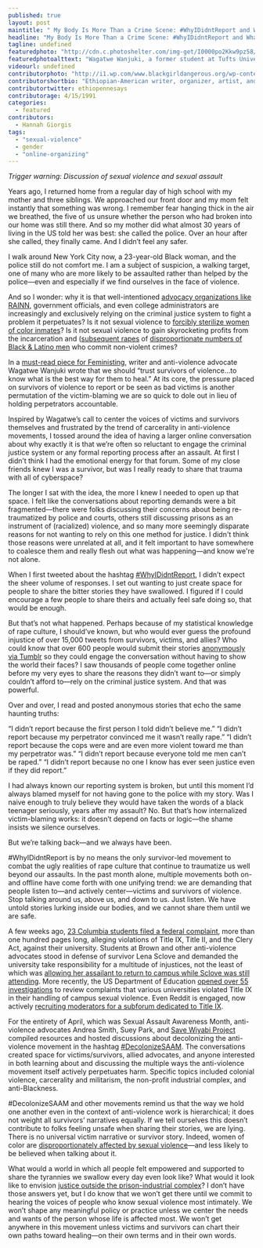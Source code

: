 ```yaml
---
published: true
layout: post
maintitle: " My Body Is More Than a Crime Scene: #WhyIDidntReport and What I Learned from Talking About It - {Young}ist"
headline: "My Body Is More Than a Crime Scene: #WhyIDidntReport and What I Learned from Talking About It"
tagline: undefined
featuredphoto: "http://cdn.c.photoshelter.com/img-get/I0000po2Kkw9pz58/s/860/688/Rosenfield-TitleIX-1206-5000px.jpg"
featuredphotoalttext: "Wagatwe Wanjuki, a former student at Tufts University, addresses a crowd in front of The Department of Education in Washington, DC."
videourl: undefined
contributorphoto: "http://i1.wp.com/www.blackgirldangerous.org/wp-content/uploads/2014/01/Hannah-Giorgis.jpg"
contributorshortbio: "Ethiopian-American writer, organizer, artist, and awkward black girl trying to make sense of diaspora."
contributortwitter: ethiopennesays
contributorage: 4/15/1991
categories: 
  - featured
contributors: 
  - Hannah Giorgis
tags: 
  - "sexual-violence"
  - gender
  - "online-organizing"
---
```


_Trigger warning: Discussion of sexual violence and sexual assault_

Years ago, I returned home from a regular day of high school with my mother and three siblings. We approached our front door and my mom felt instantly that something was wrong. I remember fear hanging thick in the air we breathed, the five of us unsure whether the person who had broken into our home was still there. And so my mother did what almost 30 years of living in the US told her was best: she called the police. Over an hour after she called, they finally came. And I didn’t feel any safer.

I walk around New York City now, a 23-year-old Black woman, and the police still do not comfort me. I am a subject of suspicion, a walking target, one of many who are more likely to be assaulted rather than helped by the police—even and especially if we find ourselves in the face of violence. 

And so I wonder: why it is that well-intentioned [advocacy organizations like RAINN](http://wagatwe.com/post/79981239232/rainns-recommendations-ignore-needs-of-campus), government officials, and even college administrators are increasingly and exclusively relying on the criminal justice system to fight a problem it perpetuates? Is it not sexual violence to [forcibly sterilize women of color inmates](http://articles.latimes.com/2013/jul/14/local/la-me-prison-sterilization-20130714)? Is it not sexual violence to gain skyrocketing profits from the incarceration and ([subsequent rapes](http://america.aljazeera.com/opinions/2014/4/united-states-prisonrapesexualassaultovercrowdedprisons.html) of [disproportionate numbers of Black & Latino men](https://www.aclu.org/living-death-sentenced-die-behind-bars-what) who commit non-violent crimes?

In a [must-read piece for Feministing](http://feministing.com/2014/04/11/stop-telling-survivors-they-must-report-to-the-police/), writer and anti-violence advocate Wagatwe Wanjuki wrote that we should “trust survivors of violence…to know what is the best way for them to heal.” At its core, the pressure placed on survivors of violence to report or be seen as bad victims is another permutation of the victim-blaming we are so quick to dole out in lieu of holding perpetrators accountable.

Inspired by Wagatwe’s call to center the voices of victims and survivors themselves and frustrated by the trend of carcerality in anti-violence movements, I tossed around the idea of having a larger online conversation about why exactly it is that we’re often so reluctant to engage the criminal justice system or any formal reporting process after an assault. At first I didn’t think I had the emotional energy for that forum. Some of my close friends knew I was a survivor, but was I really ready to share that trauma with all of cyberspace?

The longer I sat with the idea, the more I knew I needed to open up that space. I felt like the conversations about reporting demands were a bit fragmented—there were folks discussing their concerns about being re-traumatized by police and courts, others still discussing prisons as an instrument of (racialized) violence, and so many more seemingly disparate reasons for not wanting to rely on this one method for justice. I didn't think those reasons were unrelated at all, and it felt important to have somewhere to coalesce them and really flesh out what was happening—and know we're not alone.

When I first tweeted about the hashtag [#WhyIDidntReport](https://twitter.com/search?q=%23WhyIDidntReport&src=hash&f=realtime), I didn’t expect the sheer volume of responses. I set out wanting to just create space for people to share the bitter stories they have swallowed. I figured if I could encourage a few people to share theirs and actually feel safe doing so, that would be enough.

But that’s not what happened. Perhaps because of my statistical knowledge of rape culture, I should’ve known, but who would ever guess the profound injustice of over 15,000 tweets from survivors, victims, and allies? Who could know that over 600 people would submit their stories [anonymously via Tumblr](http://whyididntreport.tumblr.com/) so they could engage the conversation without having to show the world their faces? I saw thousands of people come together online before my very eyes to share the reasons they didn’t want to—or simply couldn’t afford to—rely on the criminal justice system. And that was powerful.

Over and over, I read and posted anonymous stories that echo the same haunting truths:

“I didn’t report because the first person I told didn’t believe me.” 
“I didn’t report because my perpetrator convinced me it wasn’t really rape.” 
“I didn’t report because the cops were and are even more violent toward me than my perpetrator was.” 
“I didn’t report because everyone told me men can’t be raped.” 
“I didn’t report because no one I know has ever seen justice even if they did report.”

I had always known our reporting system is broken, but until this moment I’d always blamed myself for not having gone to the police with my story. Was I naive enough to truly believe they would have taken the words of a black teenager seriously, years after my assault? No. But that’s how internalized victim-blaming works: it doesn’t depend on facts or logic—the shame insists we silence ourselves.

But we’re talking back—and we always have been.


 #WhyIDidntReport is by no means the only survivor-led movement to combat the ugly realities of rape culture that continue to traumatize us well beyond our assaults. In the past month alone, multiple movements both on- and offline have come forth with one unifying trend: we are demanding that people listen to—and actively center—victims and survivors of violence. Stop talking around us, above us, and down to us. Just listen. We have untold stories lurking inside our bodies, and we cannot share them until we are safe.

A few weeks ago, [23 Columbia students filed a federal complaint](http://youngist.org/columbia-students-file-clery-act-title-ix-complaints/#.U5H99ZRdX0w), more than one hundred pages long, alleging violations of Title IX, Title II, and the Clery Act, against their university. Students at Brown and other anti-violence advocates stood in defense of survivor Lena Sclove and demanded the university take responsibility for a multitude of injustices, not the least of which was [allowing her assailant to return to campus while Sclove was still attending](http://www.browndailyherald.com/2014/04/23/u-mishandled-sexual-assault-case-victim-says/). More recently, the US Department of Education [opened over 55 investigations](http://www.huffingtonpost.com/2014/05/06/title-ix-investigations-education-department_n_5273986.html) to review complaints that various universities violated Title IX in their handling of campus sexual violence. Even Reddit is engaged, now actively [recruiting moderators for a subforum dedicated to Title IX](http://www.reddit.com/r/Feminism/comments/25ykxu/we_are_recruiting_moderators_for_rtitleix_a/). 

For the entirety of April, which was Sexual Assault Awareness Month, anti-violence advocates Andrea Smith, Suey Park, and [Save Wiyabi Project](http://save-wiyabi-project.tumblr.com/) compiled resources and hosted discussions about decolonizing the anti-violence movement in the hashtag [#DecolonizeSAAM](https://twitter.com/search?f=realtime&q=%23DecolonizeSAAM&src=hash). The conversations created space for victims/survivors, allied advocates, and anyone interested in both learning about and discussing the multiple ways the anti-violence movement itself actively perpetuates harm. Specific topics included colonial violence, carcerality and militarism, the non-profit industrial complex, and anti-Blackness. 

 #DecolonizeSAAM and other movements remind us that the way we hold one another even in the context of anti-violence work is hierarchical; it does not weight all survivors’ narratives equally. If we tell ourselves this doesn’t contribute to folks feeling unsafe when sharing their stories, we are lying. There is no universal victim narrative or survivor story. Indeed, women of color are [disproportionately affected by sexual violence](http://www.huffingtonpost.com/anahvia-taiyib/jezebel-pocahottie-mami-a_b_5113462.html)—and less likely to be believed when talking about it.

What would a world in which all people felt empowered and supported to share the tyrannies we swallow every day even look like? What would it look like to envision [justice outside the prison-industrial complex](http://www.feministe.us/blog/archives/2012/01/30/some-transformative-justice-links/)? I don’t have those answers yet, but I do know that we won’t get there until we commit to hearing the voices of people who know sexual violence most intimately. We won’t shape any meaningful policy or practice unless we center the needs and wants of the person whose life is affected most. We won’t get anywhere in this movement unless victims and survivors can chart their own paths toward healing—on their own terms and in their own words.
